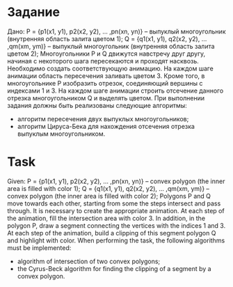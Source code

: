 # Задание
Дано:
P = {p1(x1, y1), p2(x2, y2), … ,pn(xn, yn)} – выпуклый многоугольник (внутренняя
область залита цветом 1);
Q = {q1(x1, y1), q2(x2, y2), … ,qm(xm, ym)} – выпуклый многоугольник (внутренняя
область залита цветом 2);
Многоугольники P и Q движутся навстречу друг другу, начиная с некоторого
шага пересекаются и проходят насквозь.
Необходимо создать соответствующую анимацию. На каждом шаге
анимации область пересечения заливать цветом 3. Кроме того, в
многоугольнике P изобразить отрезок, соединяющий вершины с индексами
1 и 3. На каждом шаге анимации строить отсечение данного отрезка
многоугольником Q и выделять цветом.
При выполнении задания должны быть реализованы следующие алгоритмы:
- алгоритм пересечения двух выпуклых многоугольников;
- алгоритм Цируса-Бека для нахождения отсечения отрезка выпуклым
многоугольником. 

# Task
Given:
P = {p1(x1, y1), p2(x2, y2), … ,pn(xn, yn)} – convex polygon (the inner
area is filled with color 1);
Q = {q1(x1, y1), q2(x2, y2), … ,qm(xm, ym)} – convex polygon (the inner
area is filled with color 2);
Polygons P and Q move towards each other, starting from some
the steps intersect and pass through.
It is necessary to create the appropriate animation. At each step
of the animation, fill the intersection area with color 3. In addition, in
the polygon P, draw a segment connecting the vertices with the indices
1 and 3. At each step of the animation, build a clipping of this segment
polygon Q and highlight with color.
When performing the task, the following algorithms must be implemented:
- algorithm of intersection of two convex polygons;
- the Cyrus-Beck algorithm for finding the clipping of a segment by a convex
polygon.
